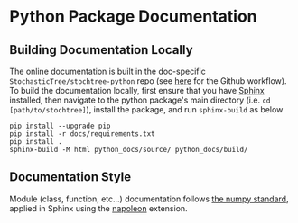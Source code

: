 # Python Package Documentation

## Building Documentation Locally

The online documentation is built in the doc-specific `StochasticTree/stochtree-python` repo (see [here](https://github.com/StochasticTree/stochtree-python/blob/main/.github/workflows/docs.yml) for the Github workflow).
To build the documentation locally, first ensure that you have [Sphinx](https://www.sphinx-doc.org/en/master/) installed, then navigate to the python package's main directory (i.e. `cd [path/to/stochtree]`), 
install the package, and run `sphinx-build` as below

```
pip install --upgrade pip
pip install -r docs/requirements.txt
pip install .
sphinx-build -M html python_docs/source/ python_docs/build/
```

## Documentation Style

Module (class, function, etc...) documentation follows [the numpy standard](https://numpydoc.readthedocs.io/en/latest/format.html#docstring-standard), 
applied in Sphinx using the [napoleon](https://www.sphinx-doc.org/en/master/usage/extensions/napoleon.html) extension.

